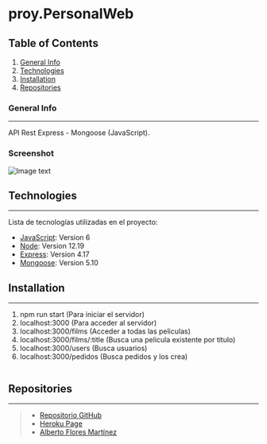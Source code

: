 # proy.PersonalWeb

## Table of Contents
1. [General Info](#general-info)
2. [Technologies](#technologies)
3. [Installation](#installation)
4. [Repositories](#repositories)

### General Info
***
API Rest Express - Mongoose (JavaScript).
### Screenshot
![Image text](https://images.meteociel.fr/im/8199/videoclubAPI_utn1.png)
## Technologies
***
Lista de tecnologías utilizadas en el proyecto:
* [JavaScript](https://html.spec.whatwg.org/multipage/): Version 6 
* [Node](https://html.spec.whatwg.org/multipage/): Version 12.19 
* [Express](https://html.spec.whatwg.org/multipage/): Version 4.17
* [Mongoose](https://html.spec.whatwg.org/multipage/): Version 5.10 
## Installation
***
1. npm run start (Para iniciar el servidor)
2. localhost:3000 (Para acceder al servidor)
3. localhost:3000/films (Acceder a todas las peliculas)
4. localhost:3000/films/:title (Busca una pelicula existente por titulo)
5. localhost:3000/users (Busca usuarios)
6. localhost:3000/pedidos (Busca pedidos y los crea)
```
```
## Repositories
***
> * [Repositorio GitHub](https://github.com/AlFlores10/proy.Videoclub-API.git)
> * [Heroku Page](https://proy-videoclub-api.herokuapp.com/)
> * [Alberto Flores Martínez](https://github.com/AlFlores10)



